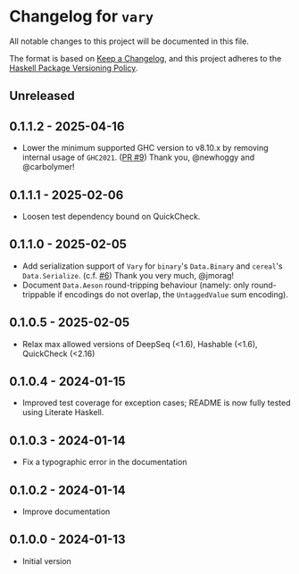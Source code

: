 # Changelog for `vary`

All notable changes to this project will be documented in this file.

The format is based on [Keep a Changelog](https://keepachangelog.com/en/1.0.0/),
and this project adheres to the
[Haskell Package Versioning Policy](https://pvp.haskell.org/).

## Unreleased

## 0.1.1.2 - 2025-04-16

- Lower the minimum supported GHC version to v8.10.x by removing internal usage of `GHC2021`. ([PR #9](https://github.com/Qqwy/haskell-vary/pull/9)) Thank you, @newhoggy and @carbolymer!

## 0.1.1.1 - 2025-02-06

- Loosen test dependency bound on QuickCheck.

## 0.1.1.0 - 2025-02-05

- Add serialization support of `Vary` for `binary`'s `Data.Binary` and `cereal`'s `Data.Serialize`. (c.f. [#6](https://github.com/Qqwy/haskell-vary/pull/6)) Thank you very much, @jmorag!
- Document `Data.Aeson` round-tripping behaviour (namely: only round-trippable if encodings do not overlap, the `UntaggedValue` sum encoding).

## 0.1.0.5 - 2025-02-05

- Relax max allowed versions of DeepSeq (<1.6), Hashable (<1.6), QuickCheck (<2.16)

## 0.1.0.4 - 2024-01-15

- Improved test coverage for exception cases; README is now fully tested using Literate Haskell.

## 0.1.0.3 - 2024-01-14

- Fix a typographic error in the documentation

## 0.1.0.2 - 2024-01-14

- Improve documentation

## 0.1.0.0 - 2024-01-13

- Initial version
